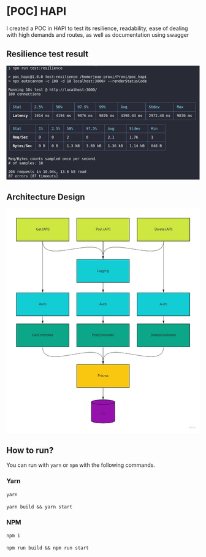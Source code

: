 # [POC] HAPI

I created a POC in HAPI to test its resilience, readability, ease of dealing with high demands and routes, as well as documentation using swagger

## Resilience test result

![Resilience Result](images/resilience.png?raw=true "Title")

## Architecture Design

![Resilience Result](images/architecture.jpg?raw=true "Title")

## How to run?

You can run with `yarn` or `npm` with the following commands.

### Yarn

```shell
yarn

yarn build && yarn start
```

### NPM

```shell
npm i

npm run build && npm run start
```